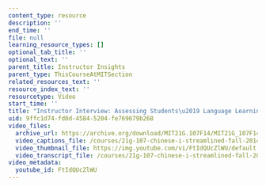 ```yaml
---
content_type: resource
description: ''
end_time: ''
file: null
learning_resource_types: []
optional_tab_title: ''
optional_text: ''
parent_title: Instructor Insights
parent_type: ThisCourseAtMITSection
related_resources_text: ''
resource_index_text: ''
resourcetype: Video
start_time: ''
title: "Instructor Interview: Assessing Students\u2019 Language Learning"
uid: 9ffc1d74-fd0d-4584-5204-fe769679b268
video_files:
  archive_url: https://archive.org/download/MIT21G.107F14/MIT21G_107F14_Assessment_300k.mp4
  video_captions_file: /courses/21g-107-chinese-i-streamlined-fall-2014/c7811206090e5557aab135f925bfd2e1_FtIdQUcZlWU.vtt
  video_thumbnail_file: https://img.youtube.com/vi/FtIdQUcZlWU/default.jpg
  video_transcript_file: /courses/21g-107-chinese-i-streamlined-fall-2014/d4743335067252f4fd06ccdd23c3ad01_FtIdQUcZlWU.pdf
video_metadata:
  youtube_id: FtIdQUcZlWU
---
```

